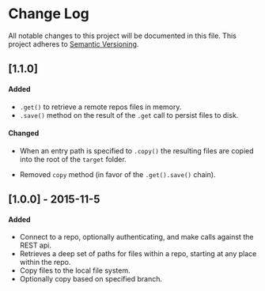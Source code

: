 # Change Log
All notable changes to this project will be documented in this file.
This project adheres to [Semantic Versioning](http://semver.org/).


## [1.1.0]
#### Added
- `.get()` to retrieve a remote repos files in memory.
- `.save()` method on the result of the `.get` call to persist files to disk.

#### Changed
- When an entry path is specified to `.copy()` the resulting files are copied into the root of the `target` folder.

- Removed `copy` method (in favor of the `.get().save()` chain).


## [1.0.0] - 2015-11-5
#### Added
- Connect to a repo, optionally authenticating, and make calls against the REST api.
- Retrieves a deep set of paths for files within a repo, starting at any place within the repo.
- Copy files to the local file system.
- Optionally copy based on specified branch.
